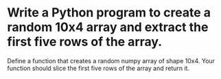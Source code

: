 # Write a Python program to create a random 10x4 array and extract the first five rows of the array.

Define a function that creates a random numpy array of shape 10x4. Your function should slice the first five rows of the array and return it.
